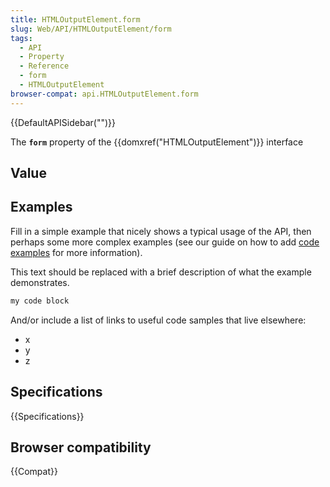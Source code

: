 ```yaml
---
title: HTMLOutputElement.form
slug: Web/API/HTMLOutputElement/form
tags:
  - API
  - Property
  - Reference
  - form
  - HTMLOutputElement
browser-compat: api.HTMLOutputElement.form
---
```

{{DefaultAPISidebar("")}}

The **`form`** property of the {{domxref("HTMLOutputElement")}} interface 

## Value



## Examples

Fill in a simple example that nicely shows a typical usage of the API, then perhaps some more complex examples (see our guide on how to add [code examples](/en-US/docs/MDN/Contribute/Structures/Code_examples) for more information).

This text should be replaced with a brief description of what the example demonstrates.

```js
my code block
```

And/or include a list of links to useful code samples that live elsewhere:

*   x
*   y
*   z

## Specifications

{{Specifications}}

## Browser compatibility

{{Compat}}


